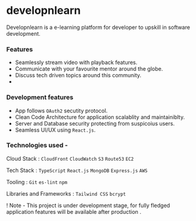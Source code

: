 # developnlearn
Developnlearn is a e-learning platform for developer to upskill in software development.

### Features
*  Seamlessly stream video with playback features.
*  Communicate with your favourite mentor around the globe.
*  Discuss tech driven topics around this community.
*  
### Development features
* App follows `OAuth2` secutity protocol.
* Clean Code Architecture for application scalablity and maintainiblty.
* Server and Database security protecting from suspicoius users.
* Seamless UI/UX using `React.js`.

### Technologies used -
Cloud Stack : `CloudFront` `CloudWatch` `S3` `Route53` `EC2`

Tech Stack : `TypeScript` `React.js` `MongoDB` `Express.js` `AWS`

Tooling : `Git` `es-lint` `npm` 

Libraries and Frameworks : `Tailwind CSS` `bcrypt`  

!  Note - This project is under development stage, for fully fledged application features will be available after production .
